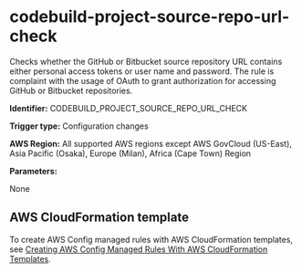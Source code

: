 # codebuild\-project\-source\-repo\-url\-check<a name="codebuild-project-source-repo-url-check"></a>

Checks whether the GitHub or Bitbucket source repository URL contains either personal access tokens or user name and password\. The rule is complaint with the usage of OAuth to grant authorization for accessing GitHub or Bitbucket repositories\. 

**Identifier:** CODEBUILD\_PROJECT\_SOURCE\_REPO\_URL\_CHECK

**Trigger type:** Configuration changes

**AWS Region:** All supported AWS regions except AWS GovCloud \(US\-East\), Asia Pacific \(Osaka\), Europe \(Milan\), Africa \(Cape Town\) Region

**Parameters:**

None  

## AWS CloudFormation template<a name="w29aac11c33c17b7c91c15"></a>

To create AWS Config managed rules with AWS CloudFormation templates, see [Creating AWS Config Managed Rules With AWS CloudFormation Templates](aws-config-managed-rules-cloudformation-templates.md)\.